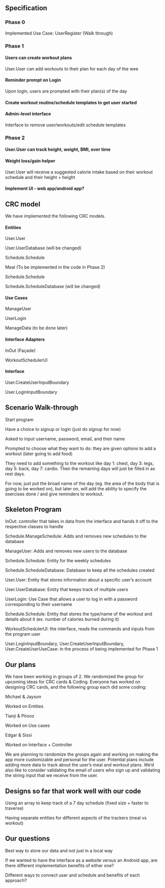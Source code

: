 ## Specification
### Phase 0

Implemented Use Case: UserRegister (Walk through)

### Phase 1

#### Users can create workout plans

User.User can add workouts to their plan for each day of the wee

#### Reminder prompt on Login

Upon login, users are prompted with their plan(s) of the day

#### Create workout routine/schedule templates to get user started 

#### Admin-level interface
Interface to remove user/workouts/edit schedule templates


### Phase 2
#### User.User can track height, weight, BMI, over time

#### Weight loss/gain helper
User.User will receive a suggested calorie intake based on their workout schedule and their height + height

#### Implement UI - web app/android app?




## CRC model
We have implemented the following CRC models.
#### Entities

User.User

User.UserDatabase (will be changed)

Schedule.Schedule

Meal (To be implemented in the code in Phase 2)

Schedule.Schedule

Schedule.ScheduleDatabase (will be changed)

#### Use Cases

ManageUser

UserLogin

ManageData (to be done later)

#### Interface Adapters

InOut (Façade)

WorkoutSchedulerUI

#### Interface

User.CreateUserInputBoundary

User.LoginInputBoundary


## Scenario Walk-through
Start program

Have a choice to signup or login (just do signup for now)

Asked to input username, password, email, and their name

Prompted to choose what they want to do: they are given options to add a workout (later going to add food)

They need to add something to the workout like day 1: chest, day 3: legs, day 5: back, day 7: cardio. Then the remaining days will just be filled in as rest days.

For now, just put the broad name of the day (eg. the area of the body that is going to be worked on), but later on, will add the ability to specify the exercises done / and give reminders to workout.

## Skeleton Program
InOut: controller that takes in data from the interface and hands it off to the respective classes to handle

Schedule.ManageSchedule: Adds and removes new schedules to the database

ManageUser: Adds and removes new users to the database

Schedule.Schedule: Entity for the weekly schedules 

Schedule.ScheduleDatabase: Database to keep all the schedules created

User.User: Entity that stores information about a specific user’s account

User.UserDatabase: Entity that keeps track of multiple users

UserLogin: Use Case that allows a user to log in with a password corresponding to their username

Schedule.Schedule: Entity that stores the type/name of the workout and details about it (ex. number of calories burned during it)

WorkoutSchedulerUI: the interface, reads the commands and inputs from the program user

User.LoginInputBoundary, User.CreateUserInputBoundary, User.CreateUserUseCase: in the process of being implemented for Phase 1

## Our plans

We have been working in groups of 2. We randomized the group for upcoming ideas for CRC cards & Coding. Everyone has worked on designing CRC cards, and the following group each did some coding:

Michael & Jayson

Worked on Entities

Tianji & Pirooz

Worked on Use cases

Edgar & Sissi

Worked on Interface + Controller


We are planning to randomize the groups again and working on making the app more customizable and personal for the user. Potential plans include adding more data to track about the user’s meal and workout plans. We’d also like to consider validating the email of users who sign up and validating the string input that we receive from the user.


## Designs so far that work well with our code

Using an array to keep track of a 7 day schedule (fixed size + faster to traverse)

Having separate entities for different aspects of the trackers (meal vs workout)

## Our questions

Best way to store our data and not just in a local way

If we wanted to have the interface as a website versus an Android app, are there different implementation benefits of either one?

Different ways to connect user and schedule and benefits of each approach?
